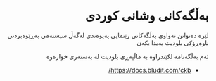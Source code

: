 <div dir="rtl">

# بەڵگەکانی وشانی کوردی
لێرە دەتوانن تەواوی بەڵگەکانی رێنمایی پەیوەندی لەگەڵ  سیستەمی بەڕێوەبردنی ناوەڕۆکی بلودیت  پەیدا بکەن

ئەم بەڵگەنامە لکێندراوە بە ماڵپەڕی بلودیت لە بەستەری خوارەوە
- https://docs.bludit.com/ckb/

</div>
